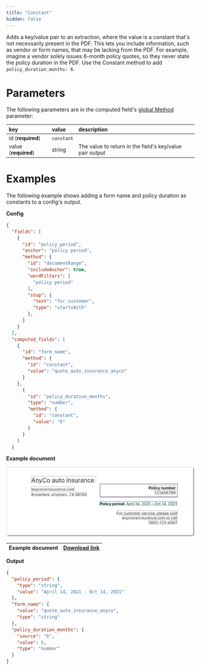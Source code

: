 ```yaml
---
title: "Constant"
hidden: false
---
```

Adds a key/value pair to an extraction, where the value is a constant that's not necessarily present in the PDF. This lets you include information, such as vendor or form names, that may be lacking from the PDF. For example, imagine a vendor solely issues 6-month policy quotes, so they never state the policy duration in the PDF. Use the Constant method to add `policy_duration_months: 6`. 

Parameters
====

The following parameters are in the computed field's [global Method](doc:computed-field-methods#parameters) parameter: 

| key                  | value      | description                                              |
| :------------------- | :--------- | :------------------------------------------------------- |
| id (**required**)    | `constant` |                                                          |
| value (**required**) | string     | The value to return in the field's key/value pair output |

Examples
====

The following example shows adding a form name and policy duration as constants to a config's output.

**Config**

```json
{
  "fields": [
    {
      "id": "policy_period",
      "anchor": "policy period",
      "method": {
        "id": "documentRange",
        "includeAnchor": true,
        "wordFilters": [
          "policy period"
        ],
        "stop": {
          "text": "for customer",
          "type": "startsWith"
        },
      }
    }
  ],
  "computed_fields": [
    {
      "id": "form_name",
      "method": {
        "id": "constant",
        "value": "quote_auto_insurance_anyco"
      }
    },
      {
        "id": "policy_duration_months",
        "type": "number",
        "method": {
          "id": "constant",
          "value": "6"
        }
      }
    ]
  }
```



**Example document**

![Click to enlarge](https://raw.githubusercontent.com/sensible-hq/sensible-docs/main/readme-sync/assets/v0/images/final/constant.png)

| Example document | [Download link](https://raw.githubusercontent.com/sensible-hq/sensible-docs/main/readme-sync/assets/v0/pdfs/auto_insurance_anyco.pdf) |
| ------------------------ | ------------------------------------------------------------ |

**Output**

```json
{
  "policy_period": {
    "type": "string",
    "value": "April 14, 2021 - Oct 14, 2021"
  },
  "form_name": {
    "value": "quote_auto_insurance_anyco",
    "type": "string"
  },
  "policy_duration_months": {
    "source": "6",
    "value": 6,
    "type": "number"
  }
}
```

